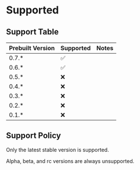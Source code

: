 # Supported

## Support Table

| Prebuilt Version | Supported | Notes |
|------------------|-----------|-------|
| 0.7.*            | ✅         |       |
| 0.6.*            | ✅         |       |
| 0.5.*            | ❌         |       |
| 0.4.*            | ❌         |       |
| 0.3.*            | ❌         |       |
| 0.2.*            | ❌         |       |
| 0.1.*            | ❌         |       |

## Support Policy

Only the latest stable version is supported.

Alpha, beta, and rc versions are always unsupported.
